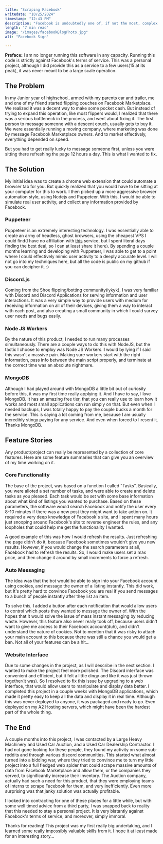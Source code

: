 ```yaml
---
title: "Scraping Facebook"
writedate: "10/25/2024"
timestamp: "12:43 PM"
description: "Facebook is undoubtedly one of, if not the most, complex site on the internet. It is dense with protection, users, and most importantly data. Useful, valuable data. Here's how I was able to scrape this maze of a website..."
length: "7 min read"
image: "/images/facebookBlogPhoto.jpg"
alt: "Facebook Sign"

---
```



**Preface:** I am no longer running this software in any capacity. Running this code is strictly against Facebook's terms of service. This was a personal project, although I did provide this as a service to a few users(15 at its peak), it was never meant to be a large scale operation.

## The Problem

In my Junior year of highschool, armed with my parents car and trailer, me and one of my friend started flipping couches on Facebook Marketplace. We realized it was a decent way to make some pocket cash. But instead of trying to expand this operation, like most flippers would, I realized that there was a serious bottleneck in the process, and went about fixing it. The first person to message someone with a descent couch, usually gets to buy it. We were essentially running a moving company, where marketing was done by message Facebook Marketplace owners. And to market effectively, everything depended on speed.

But you had to get really lucky to message someone first, unless you were sitting there refreshing the page 12 hours a day. This is what I wanted to fix. 

## The Solution

My initial idea was to create a chrome web extension that could automate a browser tab for you. But quickly realized that you would have to be sitting at your computer for this to work. I then picked up a more aggressive browser automation style, using Nodejs and Puppeteer. With this, I would be able to simulate real user activity, and collect any information provided by Facebook.

### Puppeteer

Puppeteer is an extremely interesting technology. I was essentially able to create an army of headless, ghost browsers, using the cheapest VPS I could find(I have no affiliation with [this]() service, but I spent literal days finding the best deal, so I can at least share it here). By spending a couple months learning and developing with Puppeteer, I was able to get to a point where I could effectively mimic user activity to a deeply accurate level. I will not go into my techniques here, but all the code is public on my github if you can decipher it. :)

### Discord.js

Coming from the Shoe flipping/botting community(iykyk), I was very familiar with Discord and Discord Applications for serving information and user interactions. It was a very simple way to provide users with medium for receiving information on all of their devices, giving them a way to interact with each post, and also creating a small community in which I could survey user needs and bugs easily. 

### Node JS Workers

By the nature of this product, I needed to run many processes simultaneously. There are a couple ways to do this with NodeJS, but the tactic I choose to employ was Node JS Workers. I would by lying if I said this wasn't a massive pain. Making sure workers start with the right information, pass info between the main script properly, and terminate at the correct time was an absolute nightmare.

### MongoDB

Although I had played around with MongoDB a little bit out of curiosity before this, it was my first time really applying it. And I have to say, I love MongoDB. It has an amazing free tier, that you can really use to learn how it works and most small applications can run simply on that. But even when I needed backups, I was totally happy to pay the couple bucks a month for the service. This is saying a lot coming from me, because I am usually incredibly stingy paying for any service. And even when forced to I resent it. Thanks MongoDB.

## Feature Stories

Any product/project can really be represented by a collection of core features. Here are some feature summaries that can give you an overview of my time working on it.

### Core Functionality

The base of the project, was based on a function I called "Tasks". Basically, you were alloted a set number of tasks, and were able to create and delete tasks as you pleased. Each task would be set with some base information about what kind of listings you wanted to purchase. Based on these parameters, the software would search Facebook and notify the user every 8-10 minutes if there was a new post they might want to take action on. It required a very deep knowledge of Facebook's site, and I spent many hours just snooping around Facebook's site to reverse engineer the rules, and any loopholes that could help me get the functionality I wanted.

A good example of this was how I would refresh the results. Just refreshing the page didn't do it, because Facebook sometimes wouldn't give you new results. However, if you would change the search parameters at all, Facebook had to refresh the results. So, I would make users set a max price, and then change it around by small increments to force a refresh.

### Auto Messaging

The idea was that the bot would be able to sign into your Facebook account using cookies, and message the owner of a listing instantly. This did work, but It's pretty hard to convince Facebook you are real if you send messages to a bunch of people instantly after they list an item. 

To solve this, I added a button after each notification that would allow users to control which posts they wanted to message the owner of. With the hopes that it would solve the issue of mass instant messaging by reducing waste. However, this feature also never really took off, because users didn't want to give me access to their Facebook account(duh), and didn't understand the nature of cookies. Not to mention that it was risky to attach your main account to this because there was still a chance you would get a ban. Not all of your features can be a hit...

### Website Interface

Due to some changes in the project, as I will describe in the next section. I wanted to make the project feel more polished. The Discord interface was convenient and efficient, but it felt a little dingy and like it was just thrown together(it was). So I resolved to fix this issue by upgrading to a web interface, that would allow users to manipulate and display data better. I completed this project in a couple weeks with MongoDB applications, which made it pretty easy to keep all the data and display it in real time. Although this was never deployed to anyone, it was packaged and ready to go. Even deployed on my A2 Hosting servers, which might have been the hardest part of the whole thing.

## The End

A couple months into this project, I was contacted by a Large Heavy Machinery and Used Car Auction, and a Used Car Dealership Contractor. I had not gone looking for these people, they found my activity on some sub-reddits and through various discord communities. This started what almost turned into a bidding war, where they tried to convince me to turn my little project into a full fledged web spider that could scrape massive amounts of data from Facebook Marketplace and allow them, or the companies they served, to significantly increase their inventory. The Auction company, actually had such a need for this product, that they were employing teams of interns to scrape Facebook for them, and very inefficiently. Even more surprising was that janky solution was actually profitable.

I looked into contracting for one of these places for a little while, but with some well timed advice from a third party, I was snapped back to reality that this needed to stay a personal project. It is very blatantly against Facebook's terms of service, and moreover, simply immoral.

Thanks for reading! This project was my first really big undertaking, and I learned some really impossibly valuable skills from it. I hope it at least made for an interesting story...